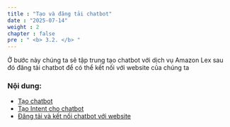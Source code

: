 ```yaml
---
title : "Tạo và đăng tải chatbot"
date : "2025-07-14"
weight : 2
chapter : false
pre : " <b> 3.2. </b> "
---
```


Ở bước này chúng ta sẽ tập trung tạo chatbot với dịch vụ Amazon Lex sau đó đăng tải chatbot để có thể kết nối với website của chúng ta

### Nội dung:
   - [Tạo chatbot](./3.2.1-createLexchatbot/)
   - [Tạo Intent cho chatbot](./3.2.2-createintentforchatbot/)
   - [Đăng tải và kết nối chatbot với website](./3.3.3-publishandconnectchatbot/)